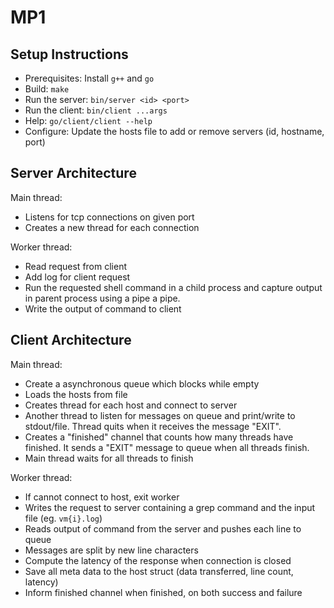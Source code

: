 # MP1

## Setup Instructions

- Prerequisites: Install `g++` and `go`
- Build: `make`
- Run the server: `bin/server <id> <port>`
- Run the client: `bin/client ...args`
- Help: `go/client/client --help`
- Configure: Update the hosts file to add or remove servers (id, hostname, port)

## Server Architecture

Main thread:
- Listens for tcp connections on given port
- Creates a new thread for each connection

Worker thread:
- Read request from client
- Add log for client request
- Run the requested shell command in a child process and capture output in
  parent process using a pipe a pipe.
- Write the output of command to client

## Client Architecture

Main thread:
- Create a asynchronous queue which blocks while empty
- Loads the hosts from file
- Creates thread for each host and connect to server
- Another thread to listen for messages on queue and print/write to
  stdout/file. Thread quits when it receives the message "EXIT".
- Creates a "finished" channel that counts how many threads have finished. It
  sends a "EXIT" message to queue when all threads finish.
- Main thread waits for all threads to finish

Worker thread:
- If cannot connect to host, exit worker
- Writes the request to server containing a grep command and the input file
  (eg. `vm{i}.log`)
- Reads output of command from the server and pushes each line to queue
- Messages are split by new line characters
- Compute the latency of the response when connection is closed
- Save all meta data to the host struct (data transferred, line count, latency)
- Inform finished channel when finished, on both success and failure

